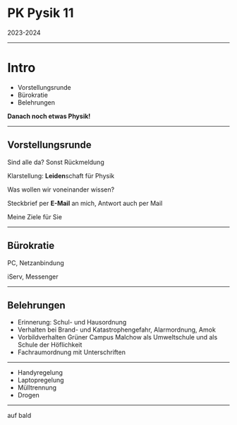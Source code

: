 # PK Pysik 11

2023-2024

---

# Intro

- Vorstellungsrunde
- Bürokratie
- Belehrungen

**Danach noch etwas Physik!**

---

## Vorstellungsrunde

Sind alle da? Sonst Rückmeldung

Klarstellung: **Leiden**schaft für Physik

Was wollen wir voneinander wissen?

Steckbrief per **E-Mail** an mich, Antwort auch per Mail

Meine Ziele für Sie

---

## Bürokratie

PC, Netzanbindung

iServ, Messenger

---

## Belehrungen

* Erinnerung: Schul- und Hausordnung
* Verhalten bei Brand- und Katastrophengefahr, Alarmordnung, Amok
* Vorbildverhalten Grüner Campus Malchow als Umweltschule und als Schule der Höflichkeit
* Fachraumordnung mit Unterschriften

---

* Handyregelung
* Laptopregelung
* Mülltrennung
* Drogen

---

auf bald
